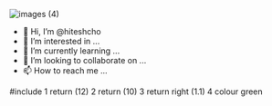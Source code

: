 ![images (4)](https://user-images.githubusercontent.com/103617170/163301208-f635a6f4-b0ad-4ff0-a4ba-c8bd342a477a.jpeg)
- 👋 Hi, I’m @hiteshcho
- 👀 I’m interested in ...
- 🌱 I’m currently learning ...
- 💞️ I’m looking to collaborate on ...
- 📫 How to reach me ...

<!---
hiteshcho/hiteshcho is a ✨ special ✨ repository because its `README.md` (this file) appears on your GitHub profile.
You can click the Preview link to take a look at your changes.
--->
#include
1 return (12)
2 return (10)
3 return right (1.1)
4 colour green
